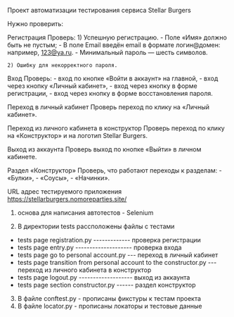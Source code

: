 Проект автоматизации тестирования сервиса Stellar Burgers

Нужно проверить:

Регистрация
  Проверь:
    1) Успешную регистрацию. 
        - Поле «Имя» должно быть не пустым; 
        - В поле Email введён email в формате логин@домен: например, 123@ya.ru. 
        - Минимальный пароль — шесть символов.

    2) Ошибку для некорректного пароля.
Вход
    Проверь:
        - вход по кнопке «Войти в аккаунт» на главной,
        - вход через кнопку «Личный кабинет»,
        - вход через кнопку в форме регистрации,
        - вход через кнопку в форме восстановления пароля.

Переход в личный кабинет 
    Проверь переход по клику на «Личный кабинет».

Переход из личного кабинета в конструктор 
    Проверь переход по клику на «Конструктор» и на логотип Stellar Burgers.

Выход из аккаунта
    Проверь выход по кнопке «Выйти» в личном кабинете.

Раздел «Конструктор»
    Проверь, что работают переходы к разделам:
        - «Булки»,
        - «Соусы»,
        - «Начинки».

URL адрес тестируемого приложения  https://stellarburgers.nomoreparties.site/

1. основа для написания автотестов - Selenium

2. В директории tests рассположены файлы с тестами
- tests page registration.py ------------- проверка регистрации
- tests page entry.py -------------------- проверка входа
- tests page go to personal account.py --- переход в личный кабинет
- tests page transition from personal account to the constructor.py --- переход из личного кабинета в конструктор
- tests page logout.py ------------------- выход из аккаунта
- tests page section constructor.py ------ раздел конструктор

3. В файле conftest.py - прописаны фикстуры к тестам проекта
4. В файле locator.py - прописаны локаторы и тестовые данные 



